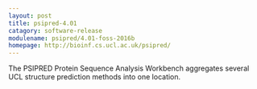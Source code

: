 ```yaml
---
layout: post
title: psipred-4.01
catagory: software-release
modulename: psipred/4.01-foss-2016b
homepage: http://bioinf.cs.ucl.ac.uk/psipred/
---
```

The PSIPRED Protein Sequence Analysis Workbench aggregates several UCL structure prediction methods into one location.
